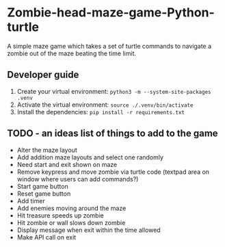 # Zombie-head-maze-game-Python-turtle

A simple maze game which takes a set of turtle commands to navigate a zombie out of the maze beating the time limit.

## Developer guide
1. Create your virtual environment: ```python3 -m --system-site-packages .venv```
2. Activate the virtual environment: ```source ./.venv/bin/activate```
3. Install the dependencies: ```pip install -r requirements.txt```

## TODO - an ideas list of things to add to the game

* Alter the maze layout
* Add addition maze layouts and select one randomly
* Need start and exit shown on maze
* Remove keypress and move zombie via turtle code (textpad area on window where users can add commands?)
* Start game button
* Reset game button
* Add timer
* Add enemies moving around the maze
* Hit treasure speeds up zombie
* Hit zombie or wall slows down zombie
* Display message when exit within the time allowed
* Make API call on exit

